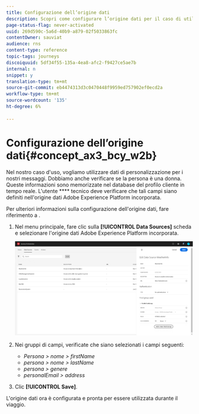 ```yaml
---
title: Configurazione dell’origine dati
description: Scopri come configurare l’origine dati per il caso di utilizzo semplice del percorso
page-status-flag: never-activated
uuid: 269d590c-5a6d-40b9-a879-02f5033863fc
contentOwner: sauviat
audience: rns
content-type: reference
topic-tags: journeys
discoiquuid: 5df34f55-135a-4ea8-afc2-f9427ce5ae7b
internal: n
snippet: y
translation-type: tm+mt
source-git-commit: eb4474313d3c0470448f9959ed757902ef0ecd2a
workflow-type: tm+mt
source-wordcount: '135'
ht-degree: 6%

---
```



# Configurazione dell’origine dati{#concept_ax3_bcy_w2b}

Nel nostro caso d&#39;uso, vogliamo utilizzare dati di personalizzazione per i nostri messaggi. Dobbiamo anche verificare se la persona è una donna. Queste informazioni sono memorizzate nel database del profilo cliente in tempo reale. L&#39;utente **** tecnico deve verificare che tali campi siano definiti nell&#39;origine dati  Adobe Experience Platform incorporata.

Per ulteriori informazioni sulla configurazione dell&#39;origine dati, fare riferimento a [](../datasource/about-data-sources.md).

1. Nel menu principale, fare clic sulla **[!UICONTROL Data Sources]** scheda e selezionare l&#39;origine dati  Adobe Experience Platform incorporata.

   ![](../assets/journey23.png)

1. Nei gruppi di campi, verificate che siano selezionati i campi seguenti:

   * _Persona > nome > firstName_
   * _persona > nome > lastName_
   * _persona > genere_
   * _personalEmail > address_

1. Clic **[!UICONTROL Save]**.

L&#39;origine dati ora è configurata e pronta per essere utilizzata durante il viaggio.
